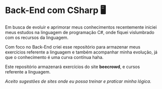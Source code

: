 # Back-End com CSharp :desktop_computer:

Em busca de evoluir e aprimorar meus conhecimentos recentemente iniciei meus estudos na linguagem de programação C#, onde fiquei vislumbrado com os recursos da linguagem. 

Com foco no Back-End criei esse repositório para armazenar meus exercícios referente a linguagem e também acompanhar minha evolução, já que o conhecimento é uma curva contínua haha.

Este repositório armazenará exercícios do site **beecrowd**, e cursos referente a linguagem.

_Aceito sugestões de sites onde eu possa treinar e praticar minha lógica._
